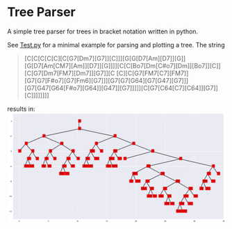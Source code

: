 # Tree Parser
A simple tree parser for trees in bracket notation written in python.

See [Test.py](Test) for a minimal example for parsing and plotting a tree. The string

> [C[C[C[C[C][C[G7[Dm7][G7]][C]]][G[G[D7[Am][D7]][G]][G[D7[Am[CM7][Am]][D7]][G]]]][C[C[Bo7[Dm[C#o7][Dm]][Bo7]][C]][C[G7[Dm7[FM7][Dm7]][G7]][C [C][C[G7[FM7[C7][FM7]][G7[G7[F#o7][G7[Fm6][G7]]][G7[G7[G64][G7[G47][G7]]][G7[G47[G64[F#o7][G64]][G47]][G7]]]]][C[G7[C64[C7][C64]][G7]][C]]]]]]]]

results in: ![tree](tree_example.png)

